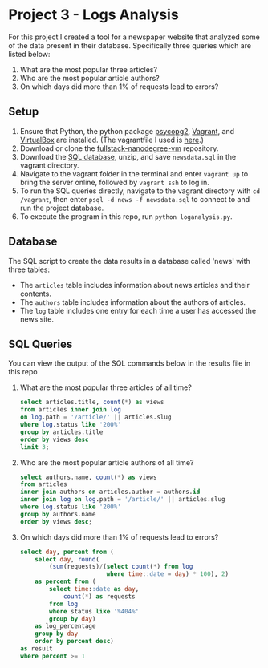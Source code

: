 # Project 3 - Logs Analysis 
For this project I created a tool for a newspaper website that analyzed some of the data present in their database. Specifically three queries which are listed below:

1. What are the most popular three articles?
2. Who are the most popular article authors?
3. On which days did more than 1% of requests lead to errors?


## Setup

1. Ensure that Python, the python package [psycopg2](https://pypi.python.org/pypi/psycopg2), [Vagrant](https://www.vagrantup.com/), and [VirtualBox](https://www.virtualbox.org/) are installed. (The vagrantfile I used is [here](https://github.com/udacity/fullstack-nanodegree-vm/blob/master/vagrant/Vagrantfile).)
2. Download or clone the [fullstack-nanodegree-vm](https://github.com/udacity/fullstack-nanodegree-vm) repository.
3. Download the [SQL database](https://d17h27t6h515a5.cloudfront.net/topher/2016/August/57b5f748_newsdata/newsdata.zip), unzip, and save `newsdata.sql` in the vagrant directory.
4. Navigate to the vagrant folder in the terminal and enter `vagrant up` to bring the server online, followed by `vagrant ssh` to log in.
5. To run the SQL queries directly, navigate to the vagrant directory with `cd /vagrant`, then enter `psql -d news -f newsdata.sql` to connect to and run the project database.
6. To execute the program in this repo, run `python loganalysis.py`.

## Database

The SQL script to create the data results in a database called 'news' with three tables:

* The `articles` table includes information about news articles and their contents.
* The `authors` table includes information about the authors of articles.
* The `log` table includes one entry for each time a user has accessed the news site.

## SQL Queries

You can view the output of the SQL commands below in the results file in this repo

1. What are the most popular three articles of all time?

    ```sql
    select articles.title, count(*) as views
    from articles inner join log
    on log.path = '/article/' || articles.slug
    where log.status like '200%'
    group by articles.title
    order by views desc
    limit 3;
    ```

2. Who are the most popular article authors of all time?

    ```sql
    select authors.name, count(*) as views
    from articles
    inner join authors on articles.author = authors.id
    inner join log on log.path = '/article/' || articles.slug
    where log.status like '200%'
    group by authors.name
    order by views desc;
    ```

3. On which days did more than 1% of requests lead to errors?

    ```sql
    select day, percent from (
        select day, round(
            (sum(requests)/(select count(*) from log
                            where time::date = day) * 100), 2)
        as percent from (
            select time::date as day,
                count(*) as requests
            from log
            where status like '%404%'
            group by day)
        as log_percentage
        group by day
        order by percent desc)
    as result
    where percent >= 1
    ```